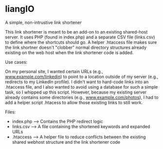 # liangIO
A simple, non-intrustive link shortener

This link shortener is meant to be an add-on to an existing shared-host server.  It uses PHP (found in index.php) and a separate CSV file (links.csv) to define where the shortcuts should go.  A helper .htaccess file makes sure the link shortner doesn't "clobber" normal directory structures already existing on the web host when the link shortener code is added.

Use cases:

On my personal site, I wanted certain URLs (e.g., www.example.com/linkedin) to point to a location outside of my server (e.g., redirects to my LinkedIn profile).  I didn't want to hard-code links into an .htaccess file, and I also wanted to avoid using a database for such a simple task, so I whipped up this script.  However, because my existing server already contains some directories (e.g., www.example.com/photos), I had to add a helper script .htacess to allow those existing links to still work.

Files:
- index.php --> Contains the PHP redirect logic
- links.csv --> A file containing the shortened keywords and expanded URLs
- .htaccess --> A helper file to reduce conflicts between the existing shared webhost structure and the link shortener code

